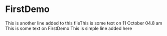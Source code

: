 # FirstDemo
This is another line added to this fileThis is some text on 11 October 04.8 am
This is some text on FirstDemo
This is simple line added here